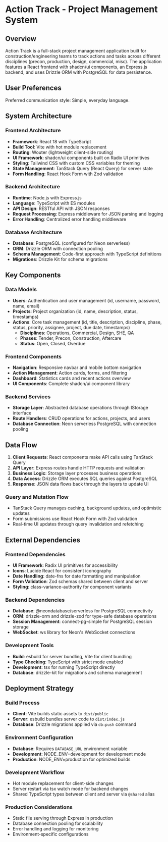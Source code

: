 # Action Track - Project Management System

## Overview

Action Track is a full-stack project management application built for construction/engineering teams to track actions and tasks across different disciplines (precon, production, design, commercial, misc). The application features a React frontend with shadcn/ui components, an Express.js backend, and uses Drizzle ORM with PostgreSQL for data persistence.

## User Preferences

Preferred communication style: Simple, everyday language.

## System Architecture

### Frontend Architecture
- **Framework**: React 18 with TypeScript
- **Build Tool**: Vite with hot module replacement
- **Routing**: Wouter (lightweight client-side routing)
- **UI Framework**: shadcn/ui components built on Radix UI primitives
- **Styling**: Tailwind CSS with custom CSS variables for theming
- **State Management**: TanStack Query (React Query) for server state
- **Form Handling**: React Hook Form with Zod validation

### Backend Architecture
- **Runtime**: Node.js with Express.js
- **Language**: TypeScript with ES modules
- **API Design**: RESTful API with JSON responses
- **Request Processing**: Express middleware for JSON parsing and logging
- **Error Handling**: Centralized error handling middleware

### Database Architecture
- **Database**: PostgreSQL (configured for Neon serverless)
- **ORM**: Drizzle ORM with connection pooling
- **Schema Management**: Code-first approach with TypeScript definitions
- **Migrations**: Drizzle Kit for schema migrations

## Key Components

### Data Models
- **Users**: Authentication and user management (id, username, password, name, email)
- **Projects**: Project organization (id, name, description, status, timestamps)
- **Actions**: Core task management (id, title, description, discipline, phase, status, priority, assignee, project, due date, timestamps)
  - **Disciplines**: Operations, Commercial, Design, SHE, QA
  - **Phases**: Tender, Precon, Construction, Aftercare
  - **Status**: Open, Closed, Overdue

### Frontend Components
- **Navigation**: Responsive navbar and mobile bottom navigation
- **Action Management**: Action cards, forms, and filtering
- **Dashboard**: Statistics cards and recent actions overview
- **UI Components**: Complete shadcn/ui component library

### Backend Services
- **Storage Layer**: Abstracted database operations through IStorage interface
- **Route Handlers**: CRUD operations for actions, projects, and users
- **Database Connection**: Neon serverless PostgreSQL with connection pooling

## Data Flow

1. **Client Requests**: React components make API calls using TanStack Query
2. **API Layer**: Express routes handle HTTP requests and validation
3. **Business Logic**: Storage layer processes business operations
4. **Data Access**: Drizzle ORM executes SQL queries against PostgreSQL
5. **Response**: JSON data flows back through the layers to update UI

### Query and Mutation Flow
- TanStack Query manages caching, background updates, and optimistic updates
- Form submissions use React Hook Form with Zod validation
- Real-time UI updates through query invalidation and refetching

## External Dependencies

### Frontend Dependencies
- **UI Framework**: Radix UI primitives for accessibility
- **Icons**: Lucide React for consistent iconography
- **Date Handling**: date-fns for date formatting and manipulation
- **Form Validation**: Zod schemas shared between client and server
- **Styling**: class-variance-authority for component variants

### Backend Dependencies
- **Database**: @neondatabase/serverless for PostgreSQL connectivity
- **ORM**: drizzle-orm and drizzle-zod for type-safe database operations
- **Session Management**: connect-pg-simple for PostgreSQL session storage
- **WebSocket**: ws library for Neon's WebSocket connections

### Development Tools
- **Build**: esbuild for server bundling, Vite for client bundling
- **Type Checking**: TypeScript with strict mode enabled
- **Development**: tsx for running TypeScript directly
- **Database**: drizzle-kit for migrations and schema management

## Deployment Strategy

### Build Process
- **Client**: Vite builds static assets to `dist/public`
- **Server**: esbuild bundles server code to `dist/index.js`
- **Database**: Drizzle migrations applied via `db:push` command

### Environment Configuration
- **Database**: Requires `DATABASE_URL` environment variable
- **Development**: NODE_ENV=development for development mode
- **Production**: NODE_ENV=production for optimized builds

### Development Workflow
- Hot module replacement for client-side changes
- Server restart via tsx watch mode for backend changes
- Shared TypeScript types between client and server via `@shared` alias

### Production Considerations
- Static file serving through Express in production
- Database connection pooling for scalability
- Error handling and logging for monitoring
- Environment-specific configurations